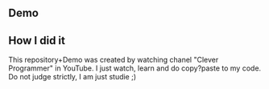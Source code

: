 ## Demo


## How I did it

This repository+Demo was created by watching chanel "Clever Programmer" in YouTube. I just watch, learn and do copy?paste to my code. Do not judge strictly, I am just studie ;)
